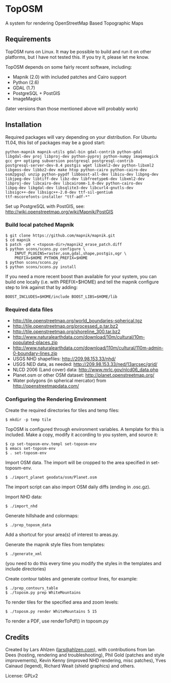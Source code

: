 # TopOSM #

A system for rendering OpenStreetMap Based Topographic Maps


## Requirements ##

TopOSM runs on Linux. It may be possible to build and run it on other platforms, but I have not tested this. If you try it, please let me know.

TopOSM depends on some fairly recent software, including:

* Mapnik (2.0) with included patches and Cairo support
* Python (2.6)
* GDAL (1.7)
* PostgreSQL + PostGIS
* ImageMagick

(later versions than those mentioned above will probably work)


## Installation ##

Required packages will vary depending on your distribution. For Ubuntu 11.04, this list of packages may be a good start:

    python-mapnik mapnik-utils gdal-bin gdal-contrib python-gdal
    libgdal-dev proj libproj-dev python-pyproj python-numpy imagemagick
    gcc g++ optipng subversion postgresql postgresql-contrib
    postgresql-server-dev-8.4 postgis wget libxml2-dev python-libxml2
    libgeos-dev libbz2-dev make htop python-cairo python-cairo-dev
    osm2pgsql unzip python-pypdf libboost-all-dev libicu-dev libpng-dev
    libjpeg-dev libtiff-dev libz-dev libfreetype6-dev libxml2-dev
    libproj-dev libcairo-dev libcairomm-1.0-dev python-cairo-dev
    libpq-dev libgdal-dev libsqlite3-dev libcurl4-gnutls-dev
    libsigc++-dev libsigc++-2.0-dev ttf-sil-gentium
    ttf-mscorefonts-installer "ttf-adf-*"

Set up PostgreSQL with PostGIS, see:
http://wiki.openstreetmap.org/wiki/Mapnik/PostGIS


### Build local patched Mapnik ###

```
$ git clone https://github.com/mapnik/mapnik.git
$ cd mapnik
$ patch -p0 < <toposm-dir>/mapnik2_erase_patch.diff
$ python scons/scons.py configure \
    INPUT_PLUGINS=raster,osm,gdal,shape,postgis,ogr \
    PREFIX=$HOME PYTHON_PREFIX=$HOME
$ python scons/scons.py
$ python scons/scons.py install
```

If you need a more recent boost than available for your system, you can build one locally (i.e. with PREFIX=$HOME) and tell the mapnik configure step to link against that by adding:

```
BOOST_INCLUDES=$HOME/include BOOST_LIBS=$HOME/lib
```


### Required data files ###

* http://tile.openstreetmap.org/world_boundaries-spherical.tgz
* http://tile.openstreetmap.org/processed_p.tar.bz2
* http://tile.openstreetmap.org/shoreline_300.tar.bz2
* http://www.naturalearthdata.com/download/10m/cultural/10m-populated-places.zip
* http://www.naturalearthdata.com/download/110m/cultural/110m-admin-0-boundary-lines.zip
* USGS NHD shapefiles: http://209.98.153.33/nhd/
* USGS NED data, as needed: http://209.98.153.33/ned/13arcsec/grid/
* NLCD 2006 (Land cover) data: http://www.mrlc.gov/nlcd06_data.php
* Planet.osm or other OSM dataset: http://planet.openstreetmap.org/
* Water polygons (in spherical mercator) from http://openstreetmapdata.com/


### Configuring the Rendering Environment ###

Create the required directories for tiles and temp files:

```
$ mkdir -p temp tile
```

TopOSM is configured through environment variables. A template for this is included. Make a copy, modify it according to you system, and source it:

```
$ cp set-toposm-env.templ set-toposm-env
$ emacs set-toposm-env
$ . set-toposm-env
```

Import OSM data. The import will be cropped to the area specified in set-toposm-env.
```
$ ./import_planet geodata/osm/Planet.osm
```

The import script can also import OSM daily diffs (ending in .osc.gz).


Import NHD data:
```
$ ./import_nhd
```

Generate hillshade and colormaps:
```
$ ./prep_toposm_data
```

Add a shortcut for your area(s) of interest to areas.py.

Generate the mapnik style files from templates:
```
$ ./generate_xml
```
(you need to do this every time you modify the styles in the
templates and include directories)

Create contour tables and generate contour lines, for example:
```
$ ./prep_contours_table
$ ./toposm.py prep WhiteMountains
```

To render tiles for the specified area and zoom levels:
```
$ ./toposm.py render WhiteMountains 5 15
```

To render a PDF, use renderToPdf() in toposm.py


## Credits ##

Created by Lars Ahlzen (lars@ahlzen.com), with contributions from Ian Dees (hosting, rendering and troubleshooting), Phil Gold (patches and style improvements), Kevin Kenny (improved NHD rendering, misc patches), Yves Cainaud (legend), Richard Weait (shield graphics) and others.

License: GPLv2
